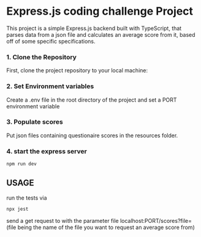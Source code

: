# Express.js coding challenge Project

This project is a simple Express.js backend built with TypeScript, that parses data from a json file and calculates an average score from it, based off of some specific specifications.

### 1. Clone the Repository

First, clone the project repository to your local machine:

### 2. Set Environment variables

Create a .env file in the root directory of the project and set a PORT environment variable

### 3. Populate scores

Put json files containing questionaire scores in the resources folder.

### 4. start the express server

```bash
npm run dev
```

## USAGE

run the tests via
```bash
npx jest
```

send a get request to with the parameter file localhost:PORT/scores?file=
(file being the name of the file you want to request an average score from)
